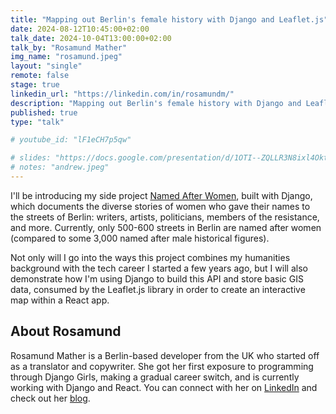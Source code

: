 ```yaml
---
title: "Mapping out Berlin's female history with Django and Leaflet.js"
date: 2024-08-12T10:45:00+02:00
talk_date: 2024-10-04T13:00:00+02:00
talk_by: "Rosamund Mather"
img_name: "rosamund.jpeg"
layout: "single"
remote: false
stage: true
linkedin_url: "https://linkedin.com/in/rosamundm/"
description: "Mapping out Berlin's female history with Django and Leaflet.js"
published: true
type: "talk"

# youtube_id: "lF1eCH7p5qw"

# slides: "https://docs.google.com/presentation/d/1OTI--ZQLLR3N8ixl4OktEwbXfiau_0BNXicl_3j5uYc/edit?usp=sharing"
# notes: "andrew.jpeg"
---
```


I'll be introducing my side project [Named After Women](https://named-after-women.berlin/), built with Django, which documents the diverse stories of women who gave their names to the streets of Berlin: writers, artists, politicians, members of the resistance, and more. Currently, only 500-600 streets in Berlin are named after women (compared to some 3,000 named after male historical figures).

Not only will I go into the ways this project combines my humanities background with the tech career I started a few years ago, but I will also demonstrate how I'm using Django to build this API and store basic GIS data, consumed by the Leaflet.js library in order to create an interactive map within a React app.

## About Rosamund

Rosamund Mather is a Berlin-based developer from the UK who started off as a translator and copywriter. She got her first exposure to programming through Django Girls, making a gradual career switch, and is currently working with Django and React. You can connect with her on [LinkedIn](https://www.linkedin.com/in/rosamundm/) and check out her [blog](https://rosamund.dev).
